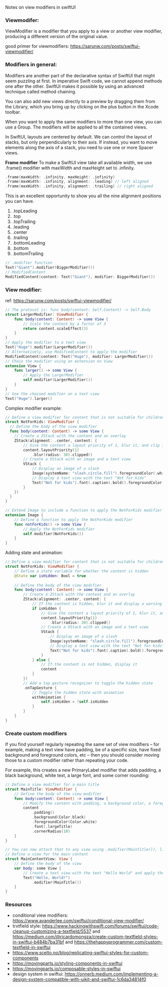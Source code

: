 Notes on view modifiers in swiftUI<!--more-->

### Viewmodifer: 
ViewModifier is a modifier that you apply to a view or another view modifier, producing a different version of the original value.

good primer for viewmodifiers: https://sarunw.com/posts/swiftui-viewmodifier/

### Modifiers in general:

Modifiers are another part of the declarative syntax of SwiftUI that might seem puzzling at first. In imperative Swift code, we cannot append methods one after the other. SwiftUI makes it possible by using an advanced technique called method chaining.

You can also add new views directly to a preview by dragging them from the Library, which you bring up by clicking on the plus button in the Xcode toolbar.

When you want to apply the same modifiers to more than one view, you can use a Group. The modifiers will be applied to all the contained views.

In SwiftUI, layouts are centered by default. We can control the layout of stacks, but only perpendicularly to their axis. If instead, you want to move elements along the axis of a stack, you need to use one or more Spacer views.


**Frame modifier**
To make a SwiftUI view take all available width, we use .frame() modifier with maxWidth and maxHeight set to .infinity.
```swift
.frame(maxWidth: .infinity, maxHeight: .infinity)
.frame(maxWidth: .infinity, alignment: .leading) // left aligned
.frame(maxWidth: .infinity, alignment: .trailing) // right aligned
```

This is an excellent opportunity to show you all the nine alignment positions you can have.

1. .topLeading
2. .top
3. .topTrailing
4. .leading
5. .center
6. .trailing
7. .bottomLeading
8. .bottom
9. .bottomTrailing

```swift
// .modifier function
Text("Giant").modifier(BiggerModifier())
// ModifiedContent
ModifiedContent(content: Text("Giant"), modifier: BiggerModifier())
```

### View modifier:
ref: https://sarunw.com/posts/swiftui-viewmodifier/
```swift
// The protocol is: func body(content: Self.Content) -> Self.Body
struct LargerModifier: ViewModifier {
    func body(content: Content) -> some View {
        // Scale the content by a factor of 3
        return content.scaleEffect(3)
    }
}
// Apply the modifier to a text view
Text("Huge").modifier(LargerModifier())
// Alternatively, use ModifiedContent to apply the modifier
ModifiedContent(content: Text("Huge"), modifier: LargerModifier())
// Chain the modifier using an extension on View
extension View {
    func larger() -> some View {
        // Apply the LargerModifier
        self.modifier(LargerModifier())
    }
}
// Use the chained modifier on a text view
Text("Huge").larger()
```

Complex modifier example:
```swift
// Define a view modifier for content that is not suitable for children
struct NotForKids: ViewModifier {
  // Define the body of the view modifier
  func body(content: Content) -> some View {
    // Create a ZStack with the content and an overlay
    ZStack(alignment: .center, content: {
        // Give the content a layout priority of 1, blur it, and clip it
        content.layoutPriority(1)
            .blur(radius: 30).clipped()
        // Create a VStack with an image and a text view
        VStack {
            // Display an image of a slash
            Image(systemName: "slash.circle.fill").foregroundColor(.white)
            // Display a text view with the text "Not for kids"
            Text("Not for kids").font(.caption).bold().foregroundColor(.white)
        }
    })
  }
}

// Extend Image to include a function to apply the NotForKids modifier
extension Image {
    // Define a function to apply the NotForKids modifier
    func notForKids() -> some View {
        // Apply the NotForKids modifier
        self.modifier(NotForKids())
    }
}
```

Adding state and animation:

```swift
// Define a view modifier for content that is not suitable for children
struct NotForKids: ViewModifier {
    // Define a state variable for whether the content is hidden
    @State var isHidden: Bool = true
    
    // Define the body of the view modifier
    func body(content: Content) -> some View {
        // Create a ZStack with the content and an overlay
        ZStack(alignment: .center, content: {            
            // If the content is hidden, blur it and display a warning
            if isHidden {
                // Give the content a layout priority of 1, blur it, and clip it
                content.layoutPriority(1)
                    .blur(radius: 30).clipped()
                // Create a VStack with an image and a text view
                VStack {
                    // Display an image of a slash
                    Image(systemName: "slash.circle.fill").foregroundColor(.white)
                    // Display a text view with the text "Not for kids"
                    Text("Not for kids").font(.caption).bold().foregroundColor(.white)
                }
            } else {
                // If the content is not hidden, display it
                content
            }
        })
        // Add a tap gesture recognizer to toggle the hidden state
        .onTapGesture {
            // Toggle the hidden state with animation
            withAnimation { 
                self.isHidden = !self.isHidden
            }            
        }
    }
}
```

### Create custom modifiers
If you find yourself regularly repeating the same set of view modifiers – for example, making a text view have padding, be of a specific size, have fixed background and foreground colors, etc – then you should consider moving those to a custom modifier rather than repeating your code.

For example, this creates a new PrimaryLabel modifier that adds padding, a black background, white text, a large font, and some corner rounding:

```swift
// Define a view modifier for a main title
struct MainTitle: ViewModifier {
    // Define the body of the view modifier
    func body(content: Content) -> some View {
        // Modify the content with padding, a background color, a foreground color, a font, and a corner radius
        content
            .padding()
            .background(Color.black)
            .foregroundColor(Color.white)
            .font(.largeTitle)
            .cornerRadius(10)
    }
}

// You can now attach that to any view using .modifier(MainTitle()), like this:
// Define a view for the main content
struct MainContentView: View {
    // Define the body of the view
    var body: some View {
        // Create a text view with the text "Hello World" and apply the MainTitle modifier
        Text("Hello, World!")
            .modifier(MainTitle())
    }
}
```

### Resources
- conditional view modifiers: https://www.avanderlee.com/swiftui/conditional-view-modifier/
- trxtfield style: https://www.hackingwithswift.com/forums/swiftui/code-cleanup-customizing-a-textfield/5537 and https://medium.com/@ricardomongza/create-custom-textfield-styles-in-swiftui-b484b7ba31bf and https://thehappyprogrammer.com/custom-textfield-in-swiftui
- https://www.scelto.no/blog/replicating-swiftui-styles-for-custom-components
- https://movingparts.io/styling-components-in-swiftui
- https://movingparts.io/composable-styles-in-swiftui
- design system in swiftui: https://onnerb.medium.com/implementing-a-design-system-compatible-with-uikit-and-swiftui-1c6da34814f0